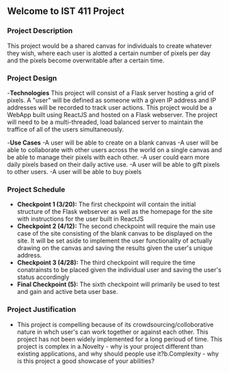 ## Welcome to IST 411 Project


### Project Description 
This project would be a shared canvas for individuals to create whatever they wish, where each user is alotted a certain number of pixels per day and the pixels become overwritable after a certain time.

### Project Design 
  -**Technologies** 
    This project will consist of a Flask server hosting a grid of pixels. A "user" will be defined as someone with a given IP address and IP addresses will be recorded to track user actions. This project would be a WebApp built using ReactJS and hosted on a Flask webserver. The project will need to be a multi-threaded, load balanced server to maintain the traffice of all of the users simultaneously.
    
  -**Use Cases**
    -A user will be able to create on a blank canvas
    -A user will be able to collaborate with other users across the world on a single canvas and be able to manage their pixels with each other.
    -A user could earn more daily pixels based on their daily active use.
    -A user will be able to gift pixels to other users.
    -A user will be able to buy pixels
    
### Project Schedule 
  - **Checkpoint 1 (3/20):** The first checkpoint will contain the initial structure of the Flask webserver as well as the homepage for the site with instructions for the user built in ReactJS
  - **Checkpoint 2 (4/12):** The second checkpoint will require the main use case of the site consisting of the blank canvas to be displayed on the site. It will be set aside to implement the user functionality of actually drawing on the canvas and saving the results given the user's unique address.
  - **Checkpoint 3 (4/28):** The third checkpoint will require the time conatrainsts to be placed given the individual user and saving the user's status accordingly
  - **Final Checkpoint (5):** The sixth checkpoint will primarily be used to test and gain and active beta user base.



### Project Justification 
  - This project is compelling because of its crowdsourcing/colloborative nature in whch user's can work together or against each other. This project has not been widely implemented for a long perioud of time. This project is complex in a.Novelty - why is your project different than existing applications, and why should people use it?b.Complexity - why is this project a good showcase of your abilities?

